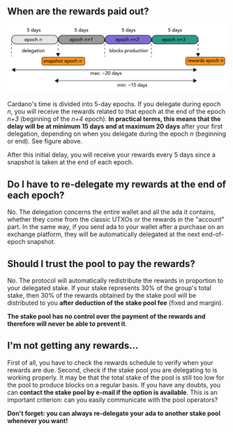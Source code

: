 ## When are the rewards paid out? ##

<img src="./rewards_schedule.png"  title="rewards schedule" style="zoom:80%;" />

Cardano's time is divided into 5-day epochs. If you delegate during epoch *n*, you will receive the rewards related to that epoch at the end of the epoch  *n+3*  (beginning of the *n+4* epoch). **In practical terms, this means that the delay will be at minimum 15 days and at maximum 20 days** after your first delegation, depending on when you delegate during the epoch *n* (beginning or end). See figure above.

After this initial delay, you will receive your rewards every 5 days since a snapshot is taken at the end of each epoch.

## Do I have to re-delegate my rewards at the end of each epoch?

No. The delegation concerns the entire wallet and all the ada it contains, whether they come from the classic UTXOs or the rewards in the "account" part. In the same way, if you send ada to your wallet after a purchase on an exchange platform, they will be automatically delegated at the next end-of-epoch snapshot.

## Should I trust the pool to pay the rewards? ##

No. The protocol will automatically redistribute the rewards in proportion to your delegated stake. If your stake represents 30% of the group's total stake, then 30% of the rewards obtained by the stake pool will be distributed to you **after deduction of the stake pool fee** (fixed and margin).

**The stake pool has no control over the payment of the rewards and therefore will never be able to prevent it**.

## I'm not getting any rewards... ##


First of all, you have to check the rewards schedule to verify when your rewards are due. Second, check if the stake pool you are delegating to is working properly. It may be that the total stake of the pool is still too low for the pool to produce blocks on a regular basis. If you have any doubts, you can **contact the stake pool by e-mail if the option is available**. This is an important criterion: can you easily communicate with the pool operators?

**Don't forget: you can always re-delegate your ada to another stake pool whenever you want!**


